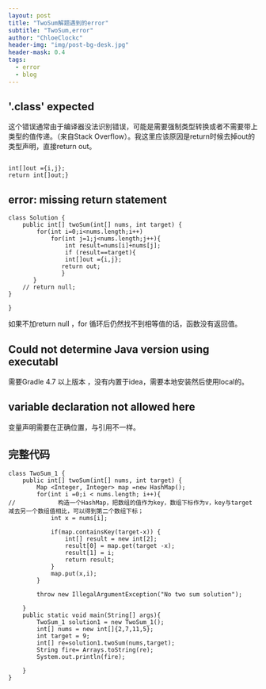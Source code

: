 ```yaml
---
layout: post
title: "TwoSum解题遇到的error"
subtitle: "TwoSum,error"
author: "ChloeClockc"
header-img: "img/post-bg-desk.jpg"
header-mask: 0.4
tags:
  - error
  - blog
---
```


## '.class' expected

这个错误通常由于编译器没法识别错误，可能是需要强制类型转换或者不需要带上类型的值传递。（来自Stack Overflow）。我这里应该原因是return时候去掉out的类型声明，直接return out。

```

int[]out ={i,j};
return int[]out;}
```



## error: missing return statement

```
class Solution {
    public int[] twoSum(int[] nums, int target) {
        for(int i=0;i<nums.length;i++)
            for(int j=1;j<nums.length;j++){
                int result=nums[i]+nums[j];
                if (result==target){
                int[]out ={i,j};
               return out;
               }
       }
    // return null;       
}

}
```

如果不加return null ，for 循环后仍然找不到相等值的话，函数没有返回值。



## Could not determine Java version using executabl
需要Gradle 4.7 以上版本 ，没有内置于idea，需要本地安装然后使用local的。





## variable declaration not allowed here
变量声明需要在正确位置，与引用不一样。
## 完整代码

```
class TwoSum_1 {
    public int[] twoSum(int[] nums, int target) {
        Map <Integer, Integer> map =new HashMap();
        for(int i =0;i < nums.length; i++){
//            构造一个HashMap，把数组的值作为key，数组下标作为v，key与target减去另一个数组值相比，可以得到第二个数组下标；
            int x = nums[i];

            if(map.containsKey(target-x)) {
                int[] result = new int[2];
                result[0] = map.get(target -x);
                result[1] = i;
                return result;
            }
            map.put(x,i);
        }

        throw new IllegalArgumentException("No two sum solution");

    }
    public static void main(String[] args){
        TwoSum_1 solution1 = new TwoSum_1();
        int[] nums = new int[]{2,7,11,5};
        int target = 9;
        int[] re=solution1.twoSum(nums,target);
        String fire= Arrays.toString(re);
        System.out.println(fire);

    }
}
```


